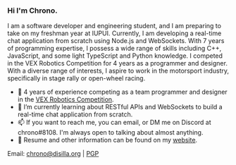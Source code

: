 ### Hi I'm Chrono.

I am a software developer and engineering student, and I am preparing to take on my freshman year at IUPUI. Currently, I am developing a real-time chat application from scratch using Node.js and WebSockets. With 7 years of programming expertise, I possess a wide range of skills including C++, JavaScript, and some light TypeScript and Python knowledge. I competed in the VEX Robotics Competition for 4 years as a programmer and designer. With a diverse range of interests, I aspire to work in the motorsport industry, specifically in stage rally or open-wheel racing.

- 🤖 4 years of experience competing as a team programmer and designer in the [VEX Robotics Competition](https://robotevents.com/teams/view/7701F).
- 🌱 I’m currently learning about RESTful APIs and WebSockets to build a real-time chat application from scratch.
- 📫 If you want to reach me, you can email, or DM me on Discord at chrono#8108. I'm always open to talking about almost anything.
- 📝 Resume and other information can be found on my [website](https://disilla.org).
  
Email: chrono@disilla.org | [PGP](https://keys.openpgp.org/vks/v1/by-fingerprint/D73F4017A24C6C5EBB7FD91BEDB6B1C6279BD018)

<!-- ![image](https://user-images.githubusercontent.com/25267581/199243941-72f80331-534f-4bf4-913b-c2f90deb2708.png) -->
